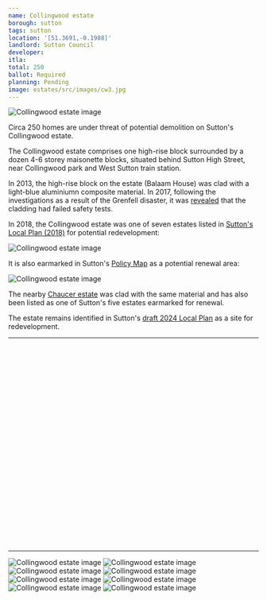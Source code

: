 ```yaml
---
name: Collingwood estate
borough: sutton
tags: sutton
location: '[51.3691,-0.1988]'
landlord: Sutton Council
developer:
itla:
total: 250
ballot: Required
planning: Pending
image: estates/src/images/cw3.jpg
---
```

![Collingwood estate image](src/images/cw3.jpg)

Circa 250 homes are under threat of potential demolition on Sutton's Collingwood estate.

The Collingwood estate comprises one high-rise block surrounded by a dozen 4-6 storey maisonette blocks, situated behind Sutton High Street, near Collingwood park and West Sutton train station. 

In 2013, the high-rise block on the estate (Balaam House) was clad with a light-blue aluminiumn composite material. In 2017, following the investigations as a result of the Grenfell disaster, it was [revealed](https://www.yourlocalguardian.co.uk/news/15372936.we-feel-so-unsafe-sutton-tower-block-residents-at-balaam-house-say-they-are-living-in-fear-after-grenfell-to/) that the cladding had failed safety tests.

In 2018, the Collingwood estate was one of seven estates listed in [Sutton's Local Plan (2018)](https://drive.google.com/file/d/1MdX6GlaHDoBdG6CTsvjFaIuPtIa9id5O/view) for potential redevelopment:

![Collingwood estate image](src/images/suttonplan.png)

It is also earmarked in Sutton's [Policy Map](http://sutton.addresscafe.com/app/exploreit/) as a potential renewal area:

![Collingwood estate image](src/images/suttonpolicymap.png)

The nearby [Chaucer estate](/estates/sutton/chaucerestate/) was clad with the same material and has also been listed as one of Sutton's five estates earmarked for renewal.

The estate remains identified in Sutton's [draft 2024 Local Plan](https://www.sutton.gov.uk/documents/d/guest/local-plan-issues-and-preferred-options-2024-) as a site for redevelopment.

---

<!------------THE CODE BELOW RENDERS THE MAP - DO NOT EDIT! ---------------------------->

<div id="map" style="width: 100%; height: 400px;"></div>

<script>
  var map = L.map('map').setView({{ location }}, 13);
  L.tileLayer('https://tile.openstreetmap.org/{z}/{x}/{y}.png', {
  maxZoom: 19,
attribution: '&copy; <a href="http://www.openstreetmap.org/copyright">OpenStreetMap</a>'
}).addTo(map);
var circle = L.circle({{ location }}, {
    color: 'red',
    fillColor: '#f03',
    fillOpacity: 0.5,
    radius: 500
}).addTo(map);
</script>

---

![Collingwood estate image](src/images/cw8.jpg)
![Collingwood estate image](src/images/cw7.jpg)
![Collingwood estate image](src/images/cw6.jpg)
![Collingwood estate image](src/images/cw5.jpg)
![Collingwood estate image](src/images/cw4.jpg) 
![Collingwood estate image](src/images/cw2.jpg)
![Collingwood estate image](src/images/cw1.jpg)
![Collingwood estate image](src/images/collingwoodaerial.png)